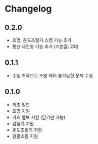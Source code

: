 # Changelog

## 0.2.0
- 조명, 온도조절기 스캔 기능 추가
- 통신 재전송 기능 추가 (기본값: 2회)

## 0.1.1
- 수동 조작으로 조명 제어 불가능한 문제 수정

## 0.1.0
- 최초 빌드
- 조명 지원
- 가스 밸브 지원 (닫기만 가능)
- 검침기 지원
- 온도조절기 지원
- 일괄소등 지원
